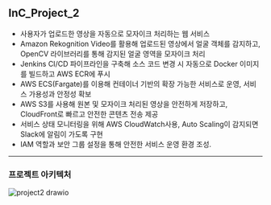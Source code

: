 ## InC_Project_2 
- 사용자가 업로드한 영상을 자동으로 모자이크 처리하는 웹 서비스
- Amazon Rekognition Video를 활용해 업로드된 영상에서 얼굴 객체를 감지하고, OpenCV 라이브러리를 통해 감지된 얼굴 영역을 모자이크 처리
- Jenkins CI/CD 파이프라인을 구축해 소스 코드 변경 시 자동으로 Docker 이미지를 빌드하고 AWS ECR에 푸시
- AWS ECS(Fargate)를 이용해 컨테이너 기반의 확장 가능한 서비스로 운영, 서비스 가용성과 안정성 확보
- AWS S3를 사용해 원본 및 모자이크 처리된 영상을 안전하게 저장하고, CloudFront로 빠르고 안전한 콘텐츠 전송 제공
- 서비스 상태 모니터링을 위해 AWS CloudWatch사용, Auto Scaling이 감지되면 Slack에 알림이 가도록 구현
- IAM 역할과 보안 그룹 설정을 통해 안전한 서비스 운영 환경 조성.
---
### 프로젝트 아키텍처
![project2 drawio](https://github.com/user-attachments/assets/6d2fadc3-cc0a-4d0f-bc05-474bd0587271)
